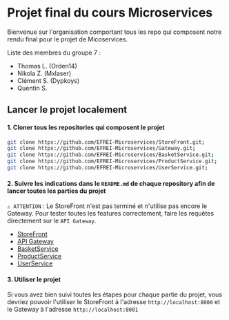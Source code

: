 # Projet final du cours Microservices

Bienvenue sur l'organisation comportant tous les repo qui composent notre rendu final pour le projet de Micoservices.  

Liste des membres du groupe 7 :  
- Thomas L. (Orden14)
- Nikola Z. (Mxlaser)
- Clément S. (Dypkoys)
- Quentin S.

## Lancer le projet localement 

#### 1. Cloner tous les repositories qui composent le projet
```bash
git clone https://github.com/EFREI-Microservices/StoreFront.git;
git clone https://github.com/EFREI-Microservices/Gateway.git;
git clone https://github.com/EFREI-Microservices/BasketService.git;
git clone https://github.com/EFREI-Microservices/ProductService.git;
git clone https://github.com/EFREI-Microservices/UserService.git;
```

#### 2. Suivre les indications dans le `README.md` de chaque repository afin de lancer toutes les parties du projet

`⚠️ ATTENTION` : Le StoreFront n'est pas terminé et n'utilise pas encore le Gateway. Pour tester toutes les features correctement, faire les requêtes directement sur le `API Gateway`.

- [StoreFront](https://github.com/EFREI-Microservices/StoreFront)
- [API Gateway](https://github.com/EFREI-Microservices/Gateway)
- [BasketService](https://github.com/EFREI-Microservices/BasketService)
- [ProductService](https://github.com/EFREI-Microservices/ProductService)
- [UserService](https://github.com/EFREI-Microservices/UserService)


#### 3. Utiliser le projet
Si vous avez bien suivi toutes les étapes pour chaque partie du projet, vous devriez pouvoir l'utiliser le StoreFront à l'adresse `http://localhost:8000` et le Gateway à l'adresse `http://localhost:8001`
